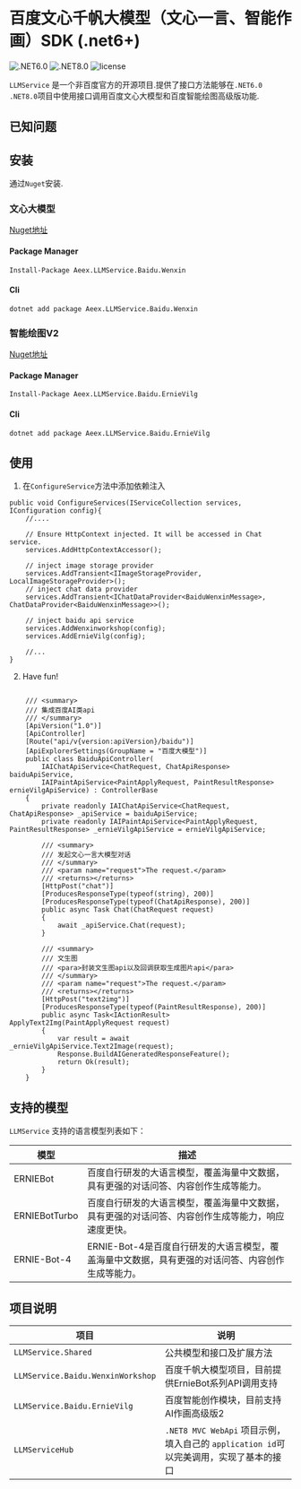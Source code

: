 # 百度文心千帆大模型（文心一言、智能作画）SDK (.net6+)

![.NET6.0](https://badgen.net/badge/.NET/6.0/green)
![.NET8.0](https://badgen.net/badge/.NET/8.0/green)
![license](https://badgen.net/badge/license/mit)

`LLMService` 是一个非百度官方的开源项目.提供了接口方法能够在`.NET6.0` `.NET8.0`项目中使用接口调用百度文心大模型和百度智能绘图高级版功能.

## 已知问题

## 安装

通过`Nuget`安装.

### 文心大模型

[Nuget地址](https://www.nuget.org/packages/Aeex.LLMService.Baidu.Wenxin/)

#### Package Manager
```
Install-Package Aeex.LLMService.Baidu.Wenxin
```
#### Cli
```
dotnet add package Aeex.LLMService.Baidu.Wenxin
```

### 智能绘图V2       

[Nuget地址](https://www.nuget.org/packages/Aeex.LLMService.Baidu.ErnieVilg/)

#### Package Manager

``` Batch
Install-Package Aeex.LLMService.Baidu.ErnieVilg
```                                         
#### Cli
``` Batch
dotnet add package Aeex.LLMService.Baidu.ErnieVilg
```

## 使用

1. 在`ConfigureService`方法中添加依赖注入

``` Csharp
public void ConfigureServices(IServiceCollection services, IConfiguration config){
    //....
    
    // Ensure HttpContext injected. It will be accessed in Chat service.
    services.AddHttpContextAccessor();

    // inject image storage provider
    services.AddTransient<IImageStorageProvider, LocalImageStorageProvider>();
    // inject chat data provider
    services.AddTransient<IChatDataProvider<BaiduWenxinMessage>, ChatDataProvider<BaiduWenxinMessage>>();
    
    // inject baidu api service
    services.AddWenxinworkshop(config);
    services.AddErnieVilg(config);

    //...
}
```

2. Have fun! 

``` Csharp

    /// <summary>
    /// 集成百度AI类api
    /// </summary>
    [ApiVersion("1.0")]
    [ApiController]
    [Route("api/v{version:apiVersion}/baidu")]
    [ApiExplorerSettings(GroupName = "百度大模型")]
    public class BaiduApiController(
        IAIChatApiService<ChatRequest, ChatApiResponse> baiduApiService,
        IAIPaintApiService<PaintApplyRequest, PaintResultResponse> ernieVilgApiService) : ControllerBase
    {
        private readonly IAIChatApiService<ChatRequest, ChatApiResponse> _apiService = baiduApiService;
        private readonly IAIPaintApiService<PaintApplyRequest, PaintResultResponse> _ernieVilgApiService = ernieVilgApiService;

        /// <summary>
        /// 发起文心一言大模型对话
        /// </summary>
        /// <param name="request">The request.</param>
        /// <returns></returns>
        [HttpPost("chat")]
        [ProducesResponseType(typeof(string), 200)]
        [ProducesResponseType(typeof(ChatApiResponse), 200)]
        public async Task Chat(ChatRequest request)
        {
            await _apiService.Chat(request);
        }

        /// <summary>
        /// 文生图
        /// <para>封装文生图api以及回调获取生成图片api</para>
        /// </summary>
        /// <param name="request">The request.</param>
        /// <returns></returns>
        [HttpPost("text2img")]
        [ProducesResponseType(typeof(PaintResultResponse), 200)]
        public async Task<IActionResult> ApplyText2Img(PaintApplyRequest request)
        {
            var result = await _ernieVilgApiService.Text2Image(request);
            Response.BuildAIGeneratedResponseFeature();
            return Ok(result);
        }
    }

```



## 支持的模型

`LLMService` 支持的语言模型列表如下：

| 模型 | 描述 |
| --- | --- |
| ERNIEBot | 百度自行研发的大语言模型，覆盖海量中文数据，具有更强的对话问答、内容创作生成等能力。 |
| ERNIEBotTurbo | 百度自行研发的大语言模型，覆盖海量中文数据，具有更强的对话问答、内容创作生成等能力，响应速度更快。 |
| ERNIE-Bot-4 | ERNIE-Bot-4是百度自行研发的大语言模型，覆盖海量中文数据，具有更强的对话问答、内容创作生成等能力。 |

## 项目说明

| 项目 | 说明 |
| --- | --- |
| `LLMService.Shared` | 公共模型和接口及扩展方法 |
| `LLMService.Baidu.WenxinWorkshop` | 百度千帆大模型项目，目前提供ErnieBot系列API调用支持 |
| `LLMService.Baidu.ErnieVilg` | 百度智能创作模块，目前支持AI作画高级版2 |
| `LLMServiceHub` | `.NET8 MVC WebApi` 项目示例，填入自己的 `application id`可以完美调用，实现了基本的接口 |